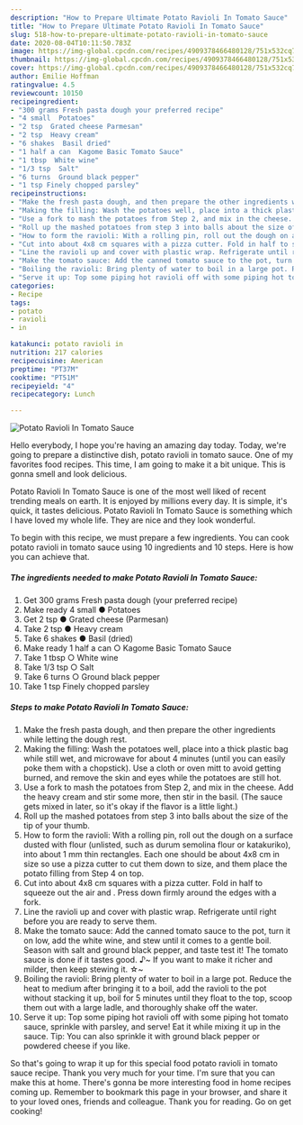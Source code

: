 ```yaml
---
description: "How to Prepare Ultimate Potato Ravioli In Tomato Sauce"
title: "How to Prepare Ultimate Potato Ravioli In Tomato Sauce"
slug: 518-how-to-prepare-ultimate-potato-ravioli-in-tomato-sauce
date: 2020-08-04T10:11:50.783Z
image: https://img-global.cpcdn.com/recipes/4909378466480128/751x532cq70/potato-ravioli-in-tomato-sauce-recipe-main-photo.jpg
thumbnail: https://img-global.cpcdn.com/recipes/4909378466480128/751x532cq70/potato-ravioli-in-tomato-sauce-recipe-main-photo.jpg
cover: https://img-global.cpcdn.com/recipes/4909378466480128/751x532cq70/potato-ravioli-in-tomato-sauce-recipe-main-photo.jpg
author: Emilie Hoffman
ratingvalue: 4.5
reviewcount: 10150
recipeingredient:
- "300 grams Fresh pasta dough your preferred recipe"
- "4 small  Potatoes"
- "2 tsp  Grated cheese Parmesan"
- "2 tsp  Heavy cream"
- "6 shakes  Basil dried"
- "1 half a can  Kagome Basic Tomato Sauce"
- "1 tbsp  White wine"
- "1/3 tsp  Salt"
- "6 turns  Ground black pepper"
- "1 tsp Finely chopped parsley"
recipeinstructions:
- "Make the fresh pasta dough, and then prepare the other ingredients while letting the dough rest."
- "Making the filling: Wash the potatoes well, place into a thick plastic bag while still wet, and microwave for about 4 minutes (until you can easily poke them with a chopstick). Use a cloth or oven mitt to avoid getting burned, and remove the skin and eyes while the potatoes are still hot."
- "Use a fork to mash the potatoes from Step 2, and mix in the cheese. Add the heavy cream and stir some more, then stir in the basil. (The sauce gets mixed in later, so it&#39;s okay if the flavor is a little light.)"
- "Roll up the mashed potatoes from step 3 into balls about the size of the tip of your thumb."
- "How to form the ravioli: With a rolling pin, roll out the dough on a surface dusted with flour (unlisted, such as durum semolina flour or katakuriko), into about 1 mm thin rectangles. Each one should be about 4x8 cm in size so use a pizza cutter to cut them down to size, and them place the potato filling from Step 4 on top."
- "Cut into about 4x8 cm squares with a pizza cutter. Fold in half to squeeze out the air and . Press down firmly around the edges with a fork."
- "Line the ravioli up and cover with plastic wrap. Refrigerate until right before you are ready to serve them."
- "Make the tomato sauce: Add the canned tomato sauce to the pot, turn it on low, add the white wine, and stew until it comes to a gentle boil. Season with salt and ground black pepper, and taste test it! The tomato sauce is done if it tastes good. ♪~ If you want to make it richer and milder, then keep stewing it. ☆~"
- "Boiling the ravioli: Bring plenty of water to boil in a large pot. Reduce the heat to medium after bringing it to a boil, add the ravioli to the pot without stacking it up, boil for 5 minutes until they float to the top, scoop them out with a large ladle, and thoroughly shake off the water."
- "Serve it up: Top some piping hot ravioli off with some piping hot tomato sauce, sprinkle with parsley, and serve! Eat it while mixing it up in the sauce. Tip: You can also sprinkle it with ground black pepper or powdered cheese if you like."
categories:
- Recipe
tags:
- potato
- ravioli
- in

katakunci: potato ravioli in 
nutrition: 217 calories
recipecuisine: American
preptime: "PT37M"
cooktime: "PT51M"
recipeyield: "4"
recipecategory: Lunch

---
```



![Potato Ravioli In Tomato Sauce](https://img-global.cpcdn.com/recipes/4909378466480128/751x532cq70/potato-ravioli-in-tomato-sauce-recipe-main-photo.jpg)

Hello everybody, I hope you're having an amazing day today. Today, we're going to prepare a distinctive dish, potato ravioli in tomato sauce. One of my favorites food recipes. This time, I am going to make it a bit unique. This is gonna smell and look delicious.

Potato Ravioli In Tomato Sauce is one of the most well liked of recent trending meals on earth. It is enjoyed by millions every day. It is simple, it's quick, it tastes delicious. Potato Ravioli In Tomato Sauce is something which I have loved my whole life. They are nice and they look wonderful.




To begin with this recipe, we must prepare a few ingredients. You can cook potato ravioli in tomato sauce using 10 ingredients and 10 steps. Here is how you can achieve that.

<!--inarticleads1-->

##### The ingredients needed to make Potato Ravioli In Tomato Sauce:

1. Get 300 grams Fresh pasta dough (your preferred recipe)
1. Make ready 4 small ● Potatoes
1. Get 2 tsp ● Grated cheese (Parmesan)
1. Take 2 tsp ● Heavy cream
1. Take 6 shakes ● Basil (dried)
1. Make ready 1 half a can ○ Kagome Basic Tomato Sauce
1. Take 1 tbsp ○ White wine
1. Take 1/3 tsp ○ Salt
1. Take 6 turns ○ Ground black pepper
1. Take 1 tsp Finely chopped parsley




<!--inarticleads2-->

##### Steps to make Potato Ravioli In Tomato Sauce:

1. Make the fresh pasta dough, and then prepare the other ingredients while letting the dough rest.
1. Making the filling: Wash the potatoes well, place into a thick plastic bag while still wet, and microwave for about 4 minutes (until you can easily poke them with a chopstick). Use a cloth or oven mitt to avoid getting burned, and remove the skin and eyes while the potatoes are still hot.
1. Use a fork to mash the potatoes from Step 2, and mix in the cheese. Add the heavy cream and stir some more, then stir in the basil. (The sauce gets mixed in later, so it&#39;s okay if the flavor is a little light.)
1. Roll up the mashed potatoes from step 3 into balls about the size of the tip of your thumb.
1. How to form the ravioli: With a rolling pin, roll out the dough on a surface dusted with flour (unlisted, such as durum semolina flour or katakuriko), into about 1 mm thin rectangles. Each one should be about 4x8 cm in size so use a pizza cutter to cut them down to size, and them place the potato filling from Step 4 on top.
1. Cut into about 4x8 cm squares with a pizza cutter. Fold in half to squeeze out the air and . Press down firmly around the edges with a fork.
1. Line the ravioli up and cover with plastic wrap. Refrigerate until right before you are ready to serve them.
1. Make the tomato sauce: Add the canned tomato sauce to the pot, turn it on low, add the white wine, and stew until it comes to a gentle boil. Season with salt and ground black pepper, and taste test it! The tomato sauce is done if it tastes good. ♪~ If you want to make it richer and milder, then keep stewing it. ☆~
1. Boiling the ravioli: Bring plenty of water to boil in a large pot. Reduce the heat to medium after bringing it to a boil, add the ravioli to the pot without stacking it up, boil for 5 minutes until they float to the top, scoop them out with a large ladle, and thoroughly shake off the water.
1. Serve it up: Top some piping hot ravioli off with some piping hot tomato sauce, sprinkle with parsley, and serve! Eat it while mixing it up in the sauce. Tip: You can also sprinkle it with ground black pepper or powdered cheese if you like.




So that's going to wrap it up for this special food potato ravioli in tomato sauce recipe. Thank you very much for your time. I'm sure that you can make this at home. There's gonna be more interesting food in home recipes coming up. Remember to bookmark this page in your browser, and share it to your loved ones, friends and colleague. Thank you for reading. Go on get cooking!

